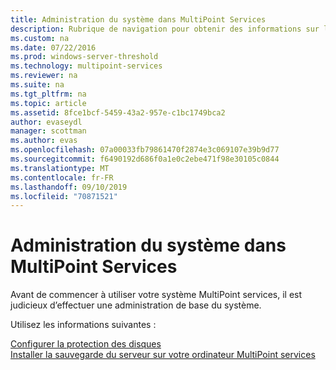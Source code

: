 ```yaml
---
title: Administration du système dans MultiPoint Services
description: Rubrique de navigation pour obtenir des informations sur l’administration de MultiPoint services
ms.custom: na
ms.date: 07/22/2016
ms.prod: windows-server-threshold
ms.technology: multipoint-services
ms.reviewer: na
ms.suite: na
ms.tgt_pltfrm: na
ms.topic: article
ms.assetid: 8fce1bcf-5459-43a2-957e-c1bc1749bca2
author: evaseydl
manager: scottman
ms.author: evas
ms.openlocfilehash: 07a00033fb79861470f2874e3c069107e39b9d77
ms.sourcegitcommit: f6490192d686f0a1e0c2ebe471f98e30105c0844
ms.translationtype: MT
ms.contentlocale: fr-FR
ms.lasthandoff: 09/10/2019
ms.locfileid: "70871521"
---
```

# <a name="system-administration-in-multipoint-services"></a>Administration du système dans MultiPoint Services
Avant de commencer à utiliser votre système MultiPoint services, il est judicieux d’effectuer une administration de base du système.  
  
Utilisez les informations suivantes :

[Configurer la protection des disques](Configure-Disk-Protection-in-MultiPoint-services.md)  
[Installer la sauvegarde du serveur sur votre ordinateur MultiPoint services](Install-Server-Backup-on-your-MultiPoint-services-computer.md) 